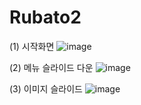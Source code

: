 # Rubato2

(1) 시작화면
![image](https://user-images.githubusercontent.com/89179991/161180890-700b18b3-2440-44f0-a20f-9e4598d90ede.png)

(2) 메뉴 슬라이드 다운
![image](https://user-images.githubusercontent.com/89179991/161182113-6b7d2348-6147-4dd5-b97a-3e0cb20cc42c.png)


(3) 이미지 슬라이드
![image](https://user-images.githubusercontent.com/89179991/161181034-b49c6eac-4c5b-4983-bcaa-904af77eac7a.png)
